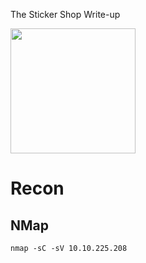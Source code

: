 The Sticker Shop Write-up

<img src="https://tryhackme-images.s3.amazonaws.com/room-icons/618b3fa52f0acc0061fb0172-1718377390091" width="200" height="200">

# Recon 

## NMap

`nmap -sC -sV 10.10.225.208`



